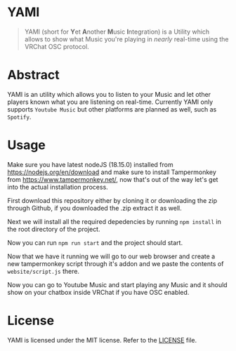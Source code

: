 # YAMI

> YAMI (short for **Y**et **A**nother **M**usic **I**ntegration) is a Utility which allows to show what Music you're playing in _nearly_ real-time using the VRChat OSC protocol.

# Abstract

YAMI is an utility which allows you to listen to your Music and let other players known what you are listening on real-time. Currently YAMI only supports `Youtube Music` but other platforms are planned as well, such as `Spotify`.

# Usage

Make sure you have latest nodeJS (18.15.0) installed from https://nodejs.org/en/download and make sure to install Tampermonkey from https://www.tampermonkey.net/, now that's out of the way let's get into the actual installation process.

First download this repository either by cloning it or downloading the zip through Github, if you downloaded the .zip extract it as well.

Next we will install all the required depedencies by running `npm install` in the root directory of the project.

Now you can run `npm run start` and the project should start.

Now that we have it running we will go to our web browser and create a new tampermonkey script through it's addon and we paste the contents of `website/script.js` there.

Now you can go to Youtube Music and start playing any Music and it should show on your chatbox inside VRChat if you have OSC enabled.

# License

YAMI is licensed under the MIT license. Refer to the [LICENSE](https://github.com/lupiax/yami/blob/master/LICENSE) file.